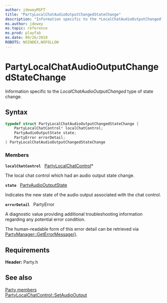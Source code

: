 ```yaml
---
author: jdeweyMSFT
title: "PartyLocalChatAudioOutputChangedStateChange"
description: "Information specific to the *LocalChatAudioOutputChanged* type of state change."
ms.author: jdewey
ms.topic: reference
ms.prod: playfab
ms.date: 09/26/2019
ROBOTS: NOINDEX,NOFOLLOW
---
```


# PartyLocalChatAudioOutputChangedStateChange  

Information specific to the *LocalChatAudioOutputChanged* type of state change.  

## Syntax  
  
```cpp
typedef struct PartyLocalChatAudioOutputChangedStateChange {  
    PartyLocalChatControl* localChatControl;  
    PartyAudioOutputState state;  
    PartyError errorDetail;  
} PartyLocalChatAudioOutputChangedStateChange  
```
  
### Members  
  
**`localChatControl`** &nbsp; [PartyLocalChatControl](../classes/PartyLocalChatControl/partylocalchatcontrol.md)*  
  
The local chat control which had an audio output state change.
  
**`state`** &nbsp; [PartyAudioOutputState](../enums/partyaudiooutputstate.md)  
  
Indicates the new state of the audio output associated with the chat control.
  
**`errorDetail`** &nbsp; PartyError  
  
A diagnostic value providing additional troubleshooting information regarding any potential error condition.
  
The human-readable form of this error detail can be retrieved via [PartyManager::GetErrorMessage()](../classes/PartyManager/methods/partymanager_geterrormessage.md).
  
  
## Requirements  
  
**Header:** Party.h
  
## See also  
[Party members](../party_members.md)  
[PartyLocalChatControl::SetAudioOutput](../classes/PartyLocalChatControl/methods/partylocalchatcontrol_setaudiooutput.md)
  
  
